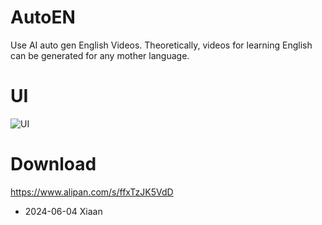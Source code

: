 # AutoEN
Use AI  auto gen English Videos.
Theoretically, videos for learning English can be generated for any mother language.

# UI
![UI](https://intumu.com/auth/send_file?file_name=1717480524_2024-06-04_135141.png)

# Download
https://www.alipan.com/s/ffxTzJK5VdD

- 2024-06-04  Xiaan
